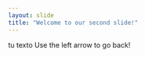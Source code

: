 ```yaml
---
layout: slide
title: "Welcome to our second slide!"
---
```

tu texto
Use the left arrow to go back!
